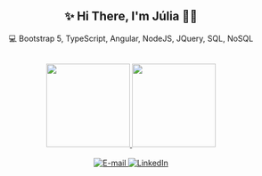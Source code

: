 <div align="center">
  <h2> ✨ Hi There, I'm Júlia 🧚‍♀️ </h2>
  <p>  💻 Bootstrap 5, TypeScript, Angular, NodeJS, JQuery, SQL, NoSQL </p>
</div>
</br>
<div align="center">
  <a href="https://github.com/jubassul">
  <img height="150em" src="https://github-readme-stats.vercel.app/api?username=jubassul&show_icons=true&theme=dracula&include_all_commits=true&count_private=true"/> 
  <img height="150em" src="https://github-readme-stats.vercel.app/api/top-langs/?username=jubassul&layout=compact&langs_count=7&theme=dracula"/>
  </a>
    </div>
 </br>
<div align="center">
<a href="mailto:jubassul@gmail.com"><img alt="E-mail" src="https://img.shields.io/badge/Gmail-D14836?style=for-the-badge&logo=gmail&logoColor=white"/>
</a>
<a href="https://www.linkedin.com/in/j%C3%BAlia-bassul-5833981a6/" target="_blank">
<img alt="LinkedIn" src="https://img.shields.io/badge/LinkedIn-0077B5?style=for-the-badge&logo=linkedin&logoColor=white"/>
</a>
</div>
